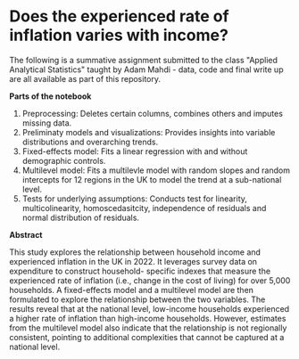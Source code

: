 # Does the experienced rate of inflation varies with income?

The following is a summative assignment submitted to the class "Applied Analytical Statistics" taught by Adam Mahdi - data, code and final write up are all available as part of this repository.

**Parts of the notebook**
1. Preprocessing: Deletes certain columns, combines others and imputes missing data.
2. Preliminaty models and visualizations: Provides insights into variable distributions and overarching trends.
3. Fixed-effects model: Fits a linear regression with and without demographic controls.
4. Multilevel model: Fits a multilevle model with random slopes and random intercepts for 12 regions in the UK to model the trend at a sub-national level.
5. Tests for underlying assumptions: Conducts test for linearity, multicolinearity, homoscedasitcity, independence of residuals and normal distribution of residuals.

**Abstract**

This study explores the relationship between household income and experienced inflation
in the UK in 2022. It leverages survey data on expenditure to construct household-
specific indexes that measure the experienced rate of inflation (i.e., change in the cost
of living) for over 5,000 households. A fixed-effects model and a multilevel model are
then formulated to explore the relationship between the two variables. The results reveal
that at the national level, low-income households experienced a higher rate of inflation
than high-income households. However, estimates from the multilevel model also indicate
that the relationship is not regionally consistent, pointing to additional complexities that
cannot be captured at a national level.
